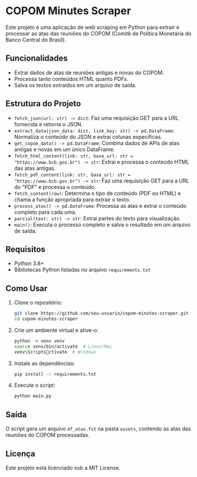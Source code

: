 
# COPOM Minutes Scraper

Este projeto é uma aplicação de web scraping em Python para extrair e processar as atas das reuniões do COPOM (Comitê de Política Monetária do Banco Central do Brasil).

## Funcionalidades

- Extrai dados de atas de reuniões antigas e novas do COPOM.
- Processa tanto conteúdos HTML quanto PDFs.
- Salva os textos extraídos em um arquivo de saída.

## Estrutura do Projeto

- `fetch_json(url: str) -> dict`: Faz uma requisição GET para a URL fornecida e retorna o JSON.
- `extract_data(json_data: dict, link_key: str) -> pd.DataFrame`: Normaliza o conteúdo do JSON e extrai colunas específicas.
- `get_copom_data() -> pd.DataFrame`: Combina dados de APIs de atas antigas e novas em um único DataFrame.
- `fetch_html_content(link: str, base_url: str = "https://www.bcb.gov.br") -> str`: Extrai e processa o conteúdo HTML das atas antigas.
- `fetch_pdf_content(link: str, base_url: str = "https://www.bcb.gov.br") -> str`: Faz uma requisição GET para a URL do "PDF" e processa o conteúdo.
- `fetch_content(row)`: Determina o tipo de conteúdo (PDF ou HTML) e chama a função apropriada para extrair o texto.
- `process_atas() -> pd.DataFrame`: Processa as atas e extrai o conteúdo completo para cada uma.
- `parcial(text: str) -> str`: Extrai partes do texto para visualização.
- `main()`: Executa o processo completo e salva o resultado em um arquivo de saída.

## Requisitos

- Python 3.8+
- Bibliotecas Python listadas no arquivo `requirements.txt`

## Como Usar

1. Clone o repositório:
    ```bash
    git clone https://github.com/seu-usuario/copom-minutes-scraper.git
    cd copom-minutes-scraper
    ```

2. Crie um ambiente virtual e ative-o:
    ```bash
    python -m venv venv
    source venv/bin/activate  # Linux/Mac
    venv\Scriptsctivate  # Windows
    ```

3. Instale as dependências:
    ```bash
    pip install -r requirements.txt
    ```

4. Execute o script:
    ```bash
    python main.py
    ```

## Saída

O script gera um arquivo `df_atas.fst` na pasta `assets`, contendo as atas das reuniões do COPOM processadas.

## Licença

Este projeto está licenciado sob a MIT License.
